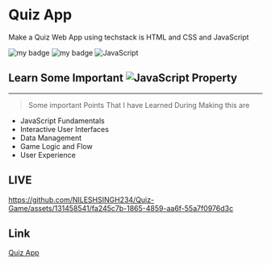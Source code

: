 # Quiz App

 Make a Quiz Web App using techstack is HTML and CSS and JavaScript 
 

![my badge](https://img.shields.io/badge/HTML5-E34F26.svg?style=for-the-badge&logo=HTML5&logoColor=white)
![my badge](https://img.shields.io/badge/CSS3-1572B6.svg?style=for-the-badge&logo=CSS3&logoColor=white)
![JavaScript](https://img.shields.io/badge/javascript-%23323330.svg?style=for-the-badge&logo=javascript&logoColor=%23F7DF1E)

## Learn Some Important ![JavaScript](https://img.shields.io/badge/javascript-%23323330.svg?style=for-the-badge&logo=javascript&logoColor=%23F7DF1E) Property
---
>Some important Points That I have Learned During Making this are
 - JavaScript Fundamentals
 - Interactive User Interfaces
 - Data Management
 - Game Logic and Flow
 - User Experience

## LIVE



https://github.com/NILESHSINGH234/Quiz-Game/assets/131458541/fa245c7b-1865-4859-aa6f-55a7f0976d3c



## Link
[Quiz App](https://64a3167ff8f8e64707ff450a--magenta-liger-6c028d.netlify.app/)



